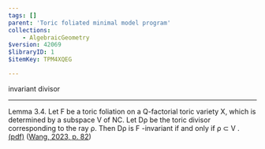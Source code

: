 ```yaml
---
tags: []
parent: 'Toric foliated minimal model program'
collections:
    - AlgebraicGeometry
$version: 42069
$libraryID: 1
$itemKey: TPM4XQEG

---
```

invariant divisor

***

Lemma 3.4. Let F be a toric foliation on a Q-factorial toric variety X, which is determined by a subspace V of NC. Let Dρ be the toric divisor corresponding to the ray ρ. Then Dρ is F -invariant if and only if ρ ⊂ V . <a href="zotero://open-pdf/library/items/2HEDPCTW?page=13&#x26;annotation=78R6KT2B">(pdf)</a></a> (<a href="zotero://select/library/items/3ZYEHSE9">Wang, 2023, p. 82</a>)
